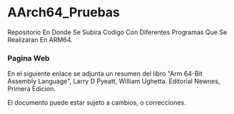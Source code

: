 # AArch64_Pruebas
Repositorio En Donde Se Subira Codigo Con Diferentes Programas Que Se Realizaran En ARM64.

### Pagina Web
En el siguiente enlace se adjunta un resumen del libro "Arm 64-Bit Assembly Language", Larry D Pyeatt, William Ughetta. Editorial Newnes, Primera Edicion.

El documento puede estar sujeto a cambios, o correcciones.
